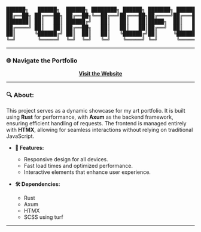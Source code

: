 <pre align="center">
██████╗   ██████╗  ██████╗ ████████╗ ██████╗ ███████╗ ██████╗ ██╗      ██╗  ██████╗
██╔══██╗ ██╔═══██╗ ██╔══██╗╚══██╔══╝██╔═══██╗██╔════╝██╔═══██╗██║      ██║ ██╔═══██╗
███████║ ██║   ██║ ██████╔╝   ██║   ██║   ██║█████╗  ██║   ██║██║      ██║ ██║   ██║
██╔════╝ ██║   ██║ ██╔══██╗   ██║   ██║   ██║██╔══╝  ██║   ██║██║      ██║ ██║   ██║
██║      ╚██████╔╝ ██║  ██║   ██║   ╚██████╔╝██║     ╚██████╔╝███████╗ ██║ ╚██████╔╝
╚═╝       ╚═════╝  ╚═╝  ╚═╝   ╚═╝    ╚═════╝ ╚═╝      ╚═════╝ ╚══════╝ ╚═╝  ╚═════╝
</pre>
---

### 🌐 Navigate the Portfolio


<p align="center">
    <strong><a href="https://portofolio.klownie.me" >Visit the Website</a></strong>
</p>

---

### 🔍 About:

This project serves as a dynamic showcase for my art portfolio. It is built using **Rust** for performance, with **Axum** as the backend framework, ensuring efficient handling of requests. The frontend is managed entirely with **HTMX**, allowing for seamless interactions without relying on traditional JavaScript.

- **🚀 Features:**
    - Responsive design for all devices.
    - Fast load times and optimized performance.
    - Interactive elements that enhance user experience.

- **🛠️ Dependencies:**
    - Rust
    - Axum
    - HTMX
    - SCSS using turf

---


